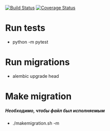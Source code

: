 [![Build Status](https://travis-ci.com/zakharovadaria/receipts.svg?branch=master)](https://travis-ci.com/zakharovadaria/receipts)
[![Coverage Status](https://coveralls.io/repos/github/zakharovadaria/receipts/badge.svg?branch=master)](https://coveralls.io/github/zakharovadaria/receipts?branch=master)

# Run tests

- python -m pytest

# Run migrations

- alembic upgrade head

# Make migration
##### Необходимо, чтобы файл был исполняемым
- ./makemigration.sh -m <name-of-migration>
